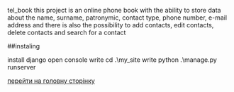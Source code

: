 tel_book this project is an online phone book with the ability to store data about the name, surname, patronymic, contact type, phone number, e-mail address and there is also the possibility to add contacts, edit contacts, delete contacts and search for a contact

##instaling

install django open console write cd .\my_site
write python .\manage.py runserver

[перейти на головну сторінку](home_page.html)
